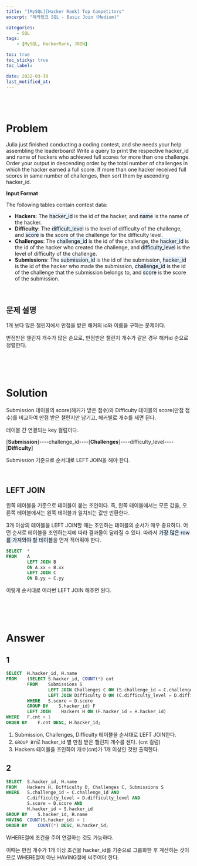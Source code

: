 ```yaml
---
title: "[MySQL][Hacker Rank] Top Competitors"
excerpt: "해커랭크 SQL - Basic Join (Medium)"

categories:
    - SQL
tags:
    - [MySQL, HackerRank, JOIN]

toc: true
toc_sticky: true
toc_label:

date: 2022-03-30
last_motified_at:
---
```

<br/>
<br/>

# Problem
Julia just finished conducting a coding contest, and she needs your help assembling the leaderboard! Write a query to print the respective hacker_id and name of hackers who achieved full scores for more than one challenge. Order your output in descending order by the total number of challenges in which the hacker earned a full score. If more than one hacker received full scores in same number of challenges, then sort them by ascending hacker_id.
<br/>


**Input Format**

The following tables contain contest data:

- **Hackers**: The <mark style='background-color: #E5F0FD'>hacker_id</mark> is the id of the hacker, and <mark style='background-color: #E5F0FD'>name</mark> is the name of the hacker.
- **Difficulty**: The <mark style='background-color: #E5F0FD'>difficult_level</mark> is the level of difficulty of the challenge, and <mark style='background-color: #E5F0FD'>score</mark> is the score of the challenge for the difficulty level. 
- **Challenges**: The <mark style='background-color: #E5F0FD'>challenge_id</mark> is the id of the challenge, the <mark style='background-color: #E5F0FD'>hacker_id</mark> is the id of the hacker who created the challenge, and <mark style='background-color: #E5F0FD'>difficulty_level</mark> is the level of difficulty of the challenge.
- **Submissions**: The <mark style='background-color: #E5F0FD'>submission_id</mark> is the id of the submission, <mark style='background-color: #E5F0FD'>hacker_id</mark> is the id of the hacker who made the submission, <mark style='background-color: #E5F0FD'>challenge_id</mark> is the id of the challenge that the submission belongs to, and <mark style='background-color: #E5F0FD'>score</mark> is the score of the submission. 

<br/>

## 문제 설명
1개 보다 많은 챌린지에서 만점을 받은 해커의 id와 이름을 구하는 문제이다.

만점받은 챌린지 개수가 많은 순으로, 만점받은 챌린지 개수가 같은 경우 해커id 순으로 정렬한다.

<br/>
<br/>
<br/>

# Solution
Submission 테이블의 score(해커가 받은 점수)와 Difficulty 테이블의 score(만점 점수)를 비교하여 만점 받은 챌린지만 남기고, 해커별로 개수를 세면 된다.

테이블 간 연결되는 key 컬럼이다.

[**Submission**]----challenge_id----[**Challenges**]----difficulty_level----[**Difficulty**]

Submission 기준으로 순서대로 LEFT JOIN을 해야 한다. 

<br/>

## LEFT JOIN
왼쪽 테이블을 기준으로 테이블이 붙는 조인이다. 즉, 왼쪽 테이블에서는 모든 값을, 오른쪽 테이블에서는 왼쪽 테이블과 일치되는 값만 반환한다.

3개 이상의 테이블을 LEFT JOIN할 때는 조인하는 테이블의 순서가 매우 중요하다. 어떤 순서로 테이블을 조인하는지에 따라 결과물이 달라질 수 있다. 따라서 <mark style='background-color: #E5F0FD'>가장 많은 row를 가져와야 할 테이블</mark>을 먼저 적어줘야 한다.

```sql
SELECT	*
FROM	A
        LEFT JOIN B
        ON A.xx = B.xx
        LEFT JOIN C 
        ON B.yy = C.yy
```
이렇게 순서대로 여러번 LEFT JOIN 해주면 된다.


<br/>
<br/>
<br/>

# Answer

## 1

```sql
SELECT  H.hacker_id, H.name
FROM    (SELECT S.hacker_id, COUNT(*) cnt
        FROM    Submissions S 
                LEFT JOIN Challenges C ON (S.challenge_id = C.challenge_id)
                LEFT JOIN Difficulty D ON (C.difficulty_level = D.difficulty_level)
        WHERE   S.score = D.score
        GROUP BY    S.hacker_id) F
        LEFT JOIN    Hackers H ON (F.hacker_id = H.hacker_id)
WHERE   F.cnt > 1
ORDER BY    F.cnt DESC, H.hacker_id;
```
1. Submission, Challenges, Difficulty 테이블을 순서대로 LEFT JOIN한다.
2. `GROUP BY`로 hacker_id 별 만점 받은 챌린지 개수를 센다. (cnt 컬럼)
3. Hackers 테이블을 조인하여 개수(cnt)가 1개 이상인 것만 출력한다.


## 2

```sql
SELECT  S.hacker_id, H.name
FROM    Hackers H, Difficulty D, Challenges C, Submissions S
WHERE   S.challenge_id = C.challenge_id AND
        C.difficulty_level = D.difficulty_level AND
        S.score = D.score AND
        H.hacker_id = S.hacker_id
GROUP BY    S.hacker_id, H.name
HAVING  COUNT(S.hacker_id) > 1
ORDER BY    COUNT(*) DESC, H.hacker_id;
```
WHERE절에 조건을 주어 연결하는 것도 가능하다.

이때는 만점 개수가 1개 이상 조건을 hacker_id를 기준으로 그룹화한 후 계산하는 것이므로 WHERE절이 아닌 HAVING절에 써주어야 한다.


<br/>
<br/>

